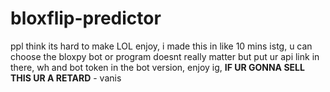 # bloxflip-predictor
ppl think its hard to make LOL enjoy, i made this in like 10 mins istg, u can choose the bloxpy bot or program doesnt really matter but put ur api link in there, wh and bot token in the bot version, enjoy ig, **IF UR GONNA SELL THIS UR A RETARD** - vanis
